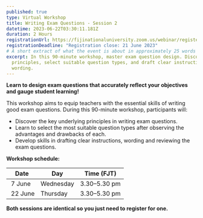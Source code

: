 ```yaml
---
published: true
type: Virtual Workshop
title: Writing Exam Questions - Session 2
datetime: 2023-06-22T03:30:11.181Z
duration: 2 Hours
registrationUrl: https://fijinationaluniversity.zoom.us/webinar/register/WN_vOQtYCfpSFSXKInj2NZOJw
registrationDeadline: "Registration close: 21 June 2023"
# A short extract of what the event is about in approximately 25 words
excerpt: In this 90-minute workshop, master exam question design. Discover key
  principles, select suitable question types, and draft clear instructions and
  wording.
---
```

**Learn to design exam questions that accurately reflect your objectives and gauge student learning!**

This workshop aims to equip teachers with the essential skills of writing good exam questions. During this 90-minute workshop, participants will:

* Discover the key underlying principles in writing exam questions.
* Learn to select the most suitable question types after observing the advantages and drawbacks of each.
* Develop skills in drafting clear instructions, wording and reviewing the exam questions.

**Workshop schedule:**

| Date       | Day       | Time (FJT)   |
| ---------- | --------- | ------------ |
| ﻿ 7 June    | Wednesday | 3.30–5.30 pm |
| ﻿ 22 June   | Thursday  | 3.30–5.30 pm |



**Both sessions are identical so you just need to register for one.**
